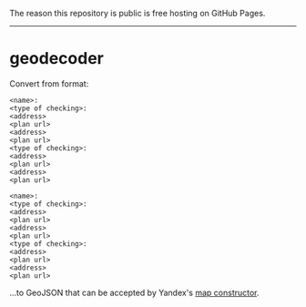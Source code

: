 The reason this repository is public is free hosting on GitHub Pages.

---

# geodecoder

Convert from format:

```
<name>:
<type of checking>:
<address>
<plan url>
<address>
<plan url>
<type of checking>:
<address>
<plan url>
<address>
<plan url>

<name>:
<type of checking>:
<address>
<plan url>
<address>
<plan url>
<type of checking>:
<address>
<plan url>
<address>
<plan url>
```

...to GeoJSON that can be accepted by Yandex's [map constructor](https://yandex.ru/map-constructor/).
